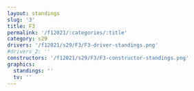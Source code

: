 ```yaml
---
layout: standings
slug: '3'
title: F3
permalink: '/f12021/:categories/:title'
category: s29
drivers: '/f12021/s29/F3/F3-driver-standings.png'
#drivers_2: ''
constructors: '/f12021/s29/F3/F3-constructor-standings.png'
graphics:
  standings: ''
  tv: ''
---
```


